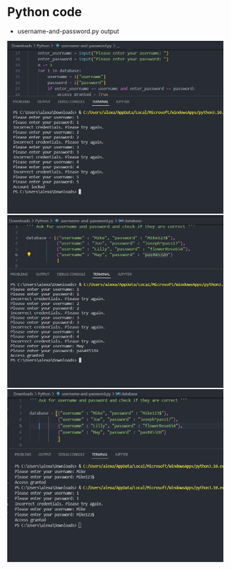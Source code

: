 # Python code

- username-and-password.py output

<!-- ![](/photos/username-and-password1.png)

![](/photos/username-and-password2.png)

![](/photos/username-and-password3.png) -->

<img src="/photos/username-and-password1.png" width="500" height="400">
<img src="/photos/username-and-password2.png" width="500" height="400">
<img src="/photos/username-and-password3.png" width="500" height="400">